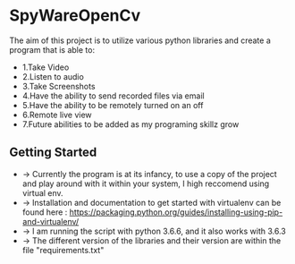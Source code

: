 # SpyWareOpenCv
The aim of this project is to utilize various python libraries and create a program that is able to:
 * 1.Take Video
 * 2.Listen to audio
 * 3.Take Screenshots
 * 4.Have the ability to send recorded files via email
 * 5.Have the ability to be remotely turned on an off
 * 6.Remote live view
 * 7.Future abilities to be added as my programing skillz grow

## Getting Started
* -> Currently the program is at its infancy, to use a copy of the project and play around with it within your system, I high reccomend using virtual env.
* -> Installation and documentation to get started with virtualenv can be found here : https://packaging.python.org/guides/installing-using-pip-and-virtualenv/
* -> I am running the script with python 3.6.6, and it also works with 3.6.3
* -> The different version of the libraries and their version are within the file "requirements.txt"

